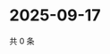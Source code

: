 # 2025-09-17

共 0 条

<!-- BEGIN ZHIHUQUESTIONS -->
<!-- 最后更新时间 Wed Sep 17 2025 12:13:24 GMT+0800 (China Standard Time) -->

<!-- END ZHIHUQUESTIONS -->
